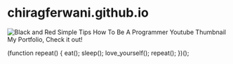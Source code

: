 # chiragferwani.github.io
 ![Black and Red Simple Tips How To Be A Programmer Youtube Thumbnail](https://user-images.githubusercontent.com/99381741/156370004-e4176dfc-314d-497e-adeb-f10410c6417d.png)
 My Portfolio, Check it out!

(function repeat() {
eat();
sleep();
love_yourself();
repeat();
})();

